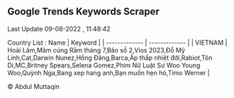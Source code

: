 

## Google Trends Keywords Scraper 
 
Last Update 09-08-2022 , 11:48:42

Country List :
 Name  | Keyword |
| ------------- | ------------- |
| VIETNAM | Hoài Lâm,Mâm cúng Rằm tháng 7,Bão số 2,Vios 2023,Đỗ Mỹ Linh,Cat,Darwin Nunez,Hồng Đăng,Barca,Áp thấp nhiệt đới,Rabiot,Tôn Di,MC,Britney Spears,Selena Gomez,Phim Nữ Luật Sư Woo Young Woo,Quỳnh Nga,Bang xep hang anh,Bạn muốn hẹn hò,Timo Werner |



© Abdul Muttaqin 
